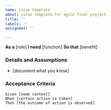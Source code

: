 ```yaml
---
name: issue template
about: issue template for agile final project
title: ''
labels: ''
assignees: ''

---
```


**As a** [role]
**I need** [function]
**So that** [benefit]
   
### Details and Assumptions
* [document what you know]

### Acceptance Criteria  

```gherkin
Given [some context]
When [certain action is taken]
Then [the outcome of action is observed]
```
